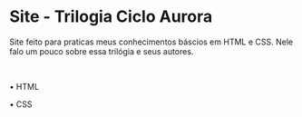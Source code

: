 # Site - Trilogia Ciclo Aurora

Site feito para praticas meus conhecimentos báscios em HTML e CSS. Nele falo um pouco sobre essa trilógia e seus autores.

<br>

• HTML

• CSS
